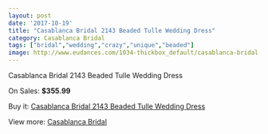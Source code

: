 ```yaml
---
layout: post
date: '2017-10-19'
title: "Casablanca Bridal 2143 Beaded Tulle Wedding Dress"
category: Casablanca Bridal
tags: ["bridal","wedding","crazy","unique","beaded"]
image: http://www.eudances.com/1034-thickbox_default/casablanca-bridal-2143-beaded-tulle-wedding-dress.jpg
---
```

Casablanca Bridal 2143 Beaded Tulle Wedding Dress

On Sales: **$355.99**
<a href="https://www.eudances.com/en/casablanca-bridal/371-casablanca-bridal-2143-beaded-tulle-wedding-dress.html"><amp-img layout="responsive" width="600" height="600" src="//www.eudances.com/1034-thickbox_default/casablanca-bridal-2143-beaded-tulle-wedding-dress.jpg" alt="Casablanca Bridal 2143 Beaded Tulle Wedding Dress 0" /></a>
<a href="https://www.eudances.com/en/casablanca-bridal/371-casablanca-bridal-2143-beaded-tulle-wedding-dress.html"><amp-img layout="responsive" width="600" height="600" src="//www.eudances.com/1036-thickbox_default/casablanca-bridal-2143-beaded-tulle-wedding-dress.jpg" alt="Casablanca Bridal 2143 Beaded Tulle Wedding Dress 1" /></a>
<a href="https://www.eudances.com/en/casablanca-bridal/371-casablanca-bridal-2143-beaded-tulle-wedding-dress.html"><amp-img layout="responsive" width="600" height="600" src="//www.eudances.com/1035-thickbox_default/casablanca-bridal-2143-beaded-tulle-wedding-dress.jpg" alt="Casablanca Bridal 2143 Beaded Tulle Wedding Dress 2" /></a>

Buy it: [Casablanca Bridal 2143 Beaded Tulle Wedding Dress](https://www.eudances.com/en/casablanca-bridal/371-casablanca-bridal-2143-beaded-tulle-wedding-dress.html "Casablanca Bridal 2143 Beaded Tulle Wedding Dress")

View more: [Casablanca Bridal](https://www.eudances.com/en/4-casablanca-bridal "Casablanca Bridal")